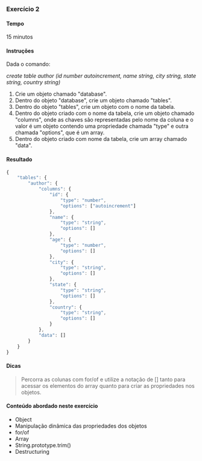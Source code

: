 ### Exercício 2

#### Tempo
15 minutos

#### Instruções

Dada o comando:

_create table author (id number autoincrement, name string, city string, state string, country string)_

1. Crie um objeto chamado "database".
2. Dentro do objeto "database", crie um objeto chamado "tables".
3. Dentro do objeto "tables", crie um objeto com o nome da tabela.
4. Dentro do objeto criado com o nome da tabela, crie um objeto chamado "columns", onde as chaves são representadas pelo nome da coluna e o valor é um objeto contendo uma propriedade chamada "type" e outra chamada "options", que é um array.
5. Dentro do objeto criado com nome da tabela, crie um array chamado "data".

#### Resultado

```javascript
{
	"tables": {
		"author": {
			"columns": {
				"id": {
					"type": "number",
					"options": ["autoincrement"]
				},
				"name": {
					"type": "string",
					"options": []
				},
				"age": {
					"type": "number",
					"options": []
				},
				"city": {
					"type": "string",
					"options": []
				},
				"state": {
					"type": "string",
					"options": []
				},
				"country": {
					"type": "string",
					"options": []
				}
			},
			"data": []
		}
	}
}
```

#### Dicas

> Percorra as colunas com for/of e utilize a notação de [] tanto para acessar os elementos do array quanto para criar as propriedades nos objetos.

#### Conteúdo abordado neste exercício

* Object
* Manipulação dinâmica das propriedades dos objetos
* for/of
* Array
* String.prototype.trim()
* Destructuring